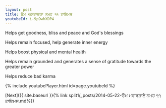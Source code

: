 ```yaml
---
layout: post
title: ਓਮ ਅਸਵਾਥਯਾ ਨਮਹ ੧੧ ਟਾਇਮਸ
youtubeId: i-9p9whXDP4
---
```

 
 
Helps get goodness, bliss and peace and God's blessings
 
Helps remain focused, help generate inner energy 
 
Helps boost physical and mental health 
 
Helps remain grounded and generates a sense of gratitude towards the greater power 
 
Helps reduce bad karma
 
 
 
 


{% include youtubePlayer.html id=page.youtubeId %}
 
[Next]({{ site.baseurl }}{% link  split1/_posts/2014-05-22-ਓਮ ਮਹਾਰਸ਼ਾਏ ਨਮਹ ੧੧ ਟਾਇਮਸ.md%})
 
